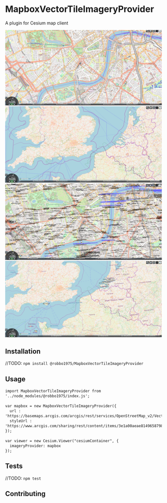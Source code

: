 MapboxVectorTileImageryProvider
===============================

A plugin for Cesium map client

![MapboxVectorTileImageryProvider](/img/image1.png)
![MapboxVectorTileImageryProvider](/img/image2.png)
![MapboxVectorTileImageryProvider](/img/image3.png)
![MapboxVectorTileImageryProvider](/img/image4.png)

## Installation

  //TODO: 
  `npm install @robbo1975/MapboxVectorTileImageryProvider`

## Usage

    import MapboxVectorTileImageryProvider from '../node_modules/@robbo1975/index.js';
      
    var mapbox = new MapboxVectorTileImageryProvider({
      url : 'https://basemaps.arcgis.com/arcgis/rest/services/OpenStreetMap_v2/VectorTileServer/tile/{z}/{y}/{x}.pbf',
      styleUrl : 'https://www.arcgis.com/sharing/rest/content/items/3e1a00aeae81496587988075fe529f71/resources/styles/root.json'
    });

    var viewer = new Cesium.Viewer("cesiumContainer", {
      imageryProvider: mapbox
    });


## Tests

  //TODO:
  `npm test`

## Contributing

